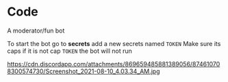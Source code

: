 # Code
A moderator/fun bot 

To start the bot go to **secrets** add a new secrets named `TOKEN`
Make sure its caps if it is not cap `TOKEN` the bot will not run

https://cdn.discordapp.com/attachments/869659485881389056/874610708300574730/Screenshot_2021-08-10_4.03.34_AM.jpg
